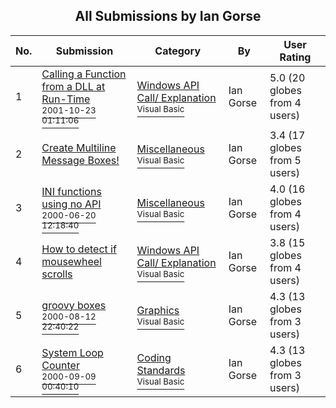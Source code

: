 ﻿<div align="center">

## All Submissions by Ian Gorse

</div>

No.  | Submission | Category | By   | User Rating
---- | ---------- | -------- | ---- | -----------
1 | [Calling a Function from a DLL at Run\-Time<br /><sup>2001-10-23 01:11:06</sup>](https://github.com/Planet-Source-Code/ian-gorse-calling-a-function-from-a-dll-at-run-time__1-28340) | [Windows API Call/ Explanation<br /><sup>Visual Basic</sup>](../ByCategory/windows-api-call-explanation__1-39.md) | Ian Gorse | 5.0 (20 globes from 4 users)
2 | [Create Multiline Message Boxes\!<br />](https://github.com/Planet-Source-Code/ian-gorse-create-multiline-message-boxes__1-3074) | [Miscellaneous<br /><sup>Visual Basic</sup>](../ByCategory/miscellaneous__1-1.md) | Ian Gorse | 3.4 (17 globes from 5 users)
3 | [INI functions using no API<br /><sup>2000-06-20 12:18:40</sup>](https://github.com/Planet-Source-Code/ian-gorse-ini-functions-using-no-api__1-9272) | [Miscellaneous<br /><sup>Visual Basic</sup>](../ByCategory/miscellaneous__1-1.md) | Ian Gorse | 4.0 (16 globes from 4 users)
4 | [How to detect if mousewheel scrolls<br />](https://github.com/Planet-Source-Code/ian-gorse-how-to-detect-if-mousewheel-scrolls__1-25633) | [Windows API Call/ Explanation<br /><sup>Visual Basic</sup>](../ByCategory/windows-api-call-explanation__1-39.md) | Ian Gorse | 3.8 (15 globes from 4 users)
5 | [groovy boxes<br /><sup>2000-08-12 22:40:22</sup>](https://github.com/Planet-Source-Code/ian-gorse-groovy-boxes__1-10592) | [Graphics<br /><sup>Visual Basic</sup>](../ByCategory/graphics__1-46.md) | Ian Gorse | 4.3 (13 globes from 3 users)
6 | [System Loop Counter<br /><sup>2000-09-09 00:40:10</sup>](https://github.com/Planet-Source-Code/ian-gorse-system-loop-counter__1-11316) | [Coding Standards<br /><sup>Visual Basic</sup>](../ByCategory/coding-standards__1-43.md) | Ian Gorse | 4.3 (13 globes from 3 users)
